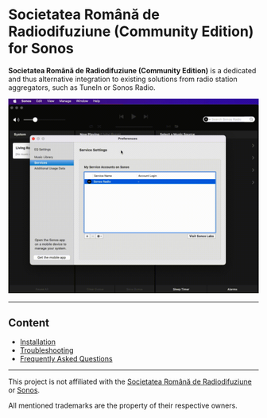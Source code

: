 # Societatea Română de Radiodifuziune (Community Edition) for Sonos

**Societatea Română de Radiodifuziune (Community Edition)** is a dedicated and thus alternative integration to existing solutions from radio station aggregators, such as TuneIn or Sonos Radio.

<img src="https://raw.githubusercontent.com/public-broadcasting/rai-play-sound-community-edition-for-sonos/main/img/rai-play-sound-community-edition-demo.gif">

---

## Content

- [Installation](https://github.com/public-broadcasting/societatea-romana-de-radiodifuziune-community-edition-for-sonos/wiki#installation)
- [Troubleshooting](https://github.com/public-broadcasting/societatea-romana-de-radiodifuziune-community-edition-for-sonos/wiki#troubleshooting)
- [Frequently Asked Questions](https://github.com/public-broadcasting/societatea-romana-de-radiodifuziune-community-edition-for-sonos/wiki#frequently-asked-questions)

---

This project is not affiliated with the <a href="http://srr.ro/">Societatea Română de Radiodifuziune</a> or <a href="https://www.sonos.com/">Sonos</a>.

All mentioned trademarks are the property of their respective owners.
